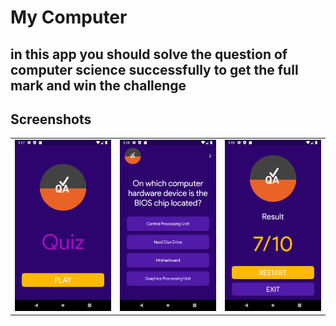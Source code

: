 # My Computer

## in this app you should solve the question of computer science successfully to get the full mark and win the challenge

## Screenshots
<table style={border:"none"}><tr><td><img src="https://github.com/Ahmedhassan50/Quiz-App/blob/master/1.png" /></td><td><img src="https://github.com/Ahmedhassan50/Quiz-App/blob/master/2.png" /></td><td><img src="https://github.com/Ahmedhassan50/Quiz-App/blob/master/3.png" /></td></tr></table>
